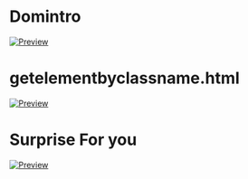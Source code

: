 # Domintro
[![Preview](https://img.shields.io/badge/Preview-green?style=for-the-badge&logo=github)](https://siddu-06-0405.github.io/js/domintro1.html)

# getelementbyclassname.html
[![Preview](https://img.shields.io/badge/Preview-green?style=for-the-badge&logo=github)](https://siddu-06-0405.github.io/js/getelementbyclassname.html)

# Surprise For you

[![Preview](https://img.shields.io/badge/Preview-green?style=for-the-badge&logo=github)](https://siddu-06-0405.github.io/js/actionpage.html)